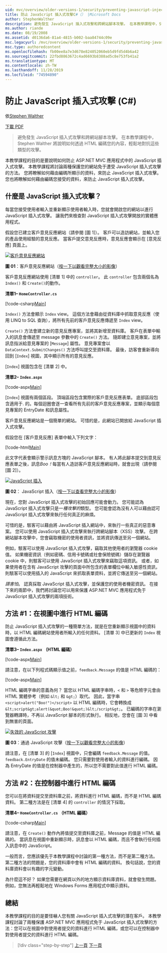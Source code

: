 ```yaml
---
uid: mvc/overview/older-versions-1/security/preventing-javascript-injection-attacks-cs
title: 防止 JavaScript 插入式攻擊C#（） |Microsoft Docs
author: StephenWalther
description: 避免發生 JavaScript 插入式攻擊和跨網站腳本攻擊。 在本教學課程中，Stephen Walther 將說明您可以如何輕鬆地取消 。
ms.author: riande
ms.date: 08/19/2008
ms.assetid: d0136da6-81a4-4815-b002-baa84744c09e
msc.legacyurl: /mvc/overview/older-versions-1/security/preventing-javascript-injection-attacks-cs
msc.type: authoredcontent
ms.openlocfilehash: fb00ee8a7e3d678e824052060eb5d9fd5d4b6a42
ms.sourcegitcommit: 22fbd8863672c4ad6693b8388ad5c8e753fb41a2
ms.translationtype: MT
ms.contentlocale: zh-TW
ms.lasthandoff: 11/28/2019
ms.locfileid: "74594890"
---
```

# <a name="preventing-javascript-injection-attacks-c"></a>防止 JavaScript 插入式攻擊 (C#)

依[Stephen Walther](https://github.com/StephenWalther)

[下載 PDF](https://download.microsoft.com/download/8/4/8/84843d8d-1575-426c-bcb5-9d0c42e51416/ASPNET_MVC_Tutorial_06_CS.pdf)

> 避免發生 JavaScript 插入式攻擊和跨網站腳本攻擊。 在本教學課程中，Stephen Walther 將說明如何透過 HTML 編碼您的內容，輕鬆地對抗這些類型的攻擊。

本教學課程的目的是要說明如何防止 ASP.NET MVC 應用程式中的 JavaScript 插入式攻擊。 本教學課程將討論兩種保護您的網站免于遭受 JavaScript 插入式攻擊的方法。 您將瞭解如何藉由編碼所顯示的資料，來防止 JavaScript 插入式攻擊。 您也將瞭解如何藉由編碼您接受的資料，來防止 JavaScript 插入式攻擊。

## <a name="what-is-a-javascript-injection-attack"></a>什麼是 JavaScript 插入式攻擊？

每當您接受使用者輸入並重新顯示使用者輸入時，您就會開啟您的網站以進行 JavaScript 插入式攻擊。 讓我們來檢查對 JavaScript 插入式攻擊開放的實體應用程式。

假設您已建立客戶意見反應網站（請參閱 [圖 1]）。 客戶可以造訪網站，並輸入您的產品使用經驗的意見反應。 當客戶提交意見反應時，意見反應會顯示在 [意見反應] 頁面上。

[![客戶意見反應網站](preventing-javascript-injection-attacks-cs/_static/image2.png)](preventing-javascript-injection-attacks-cs/_static/image1.png)

**圖 01**：客戶意見反應網站（[按一下以觀看完整大小的影像](preventing-javascript-injection-attacks-cs/_static/image3.png)）

客戶意見反應網站使用 [清單 1] 中的 `controller`。 此 `controller` 包含兩個名為 `Index()` 和 `Create()`的動作。

**清單1– `HomeController.cs`**

[!code-csharp[Main](preventing-javascript-injection-attacks-cs/samples/sample1.cs)]

`Index()` 方法會顯示 `Index` view。 這個方法會藉由從資料庫中抓取意見反應（使用 LINQ to SQL 查詢），將所有先前的客戶意見反應傳遞至 `Index` view。

`Create()` 方法會建立新的意見反應專案，並將其新增至資料庫。 客戶在表單中輸入的訊息會傳遞至 message 參數中的 `Create()` 方法。 隨即建立意見專案，並將訊息指派給意見專案的 [`Message`] 屬性。 意見專案會以 `DataContext.SubmitChanges()` 方法呼叫提交至資料庫。 最後，訪客會重新導向回到 [`Index`] 視圖，其中顯示所有的意見反應。

[`Index`] 視圖包含在 [清單 2] 中。

**清單2– `Index.aspx`**

[!code-aspx[Main](preventing-javascript-injection-attacks-cs/samples/sample2.aspx)]

[`Index`] 視圖有兩個區段。 頂端區段包含實際的客戶意見反應表單。 底部區段包含適用于. 的。每個迴圈會逐一查看所有先前的客戶意見反應專案，並顯示每個意見專案的 EntryDate 和訊息屬性。

客戶意見反應網站是一個簡單的網站。 可惜的是，此網站已開放給 JavaScript 插入式攻擊。

假設您在 [客戶意見反應] 表單中輸入下列文字：

[!code-html[Main](preventing-javascript-injection-attacks-cs/samples/sample3.html)]

此文字代表會顯示警示訊息方塊的 JavaScript 腳本。 有人將此腳本提交到意見反應表單之後，訊息<em>Boo！</em>每當有人造訪客戶意見反應網站時，就會出現（請參閱 [圖 2]）。

[![JavaScript 插入](preventing-javascript-injection-attacks-cs/_static/image5.png)](preventing-javascript-injection-attacks-cs/_static/image4.png)

**圖 02**： JavaScript 插入（[按一下以查看完整大小的影像](preventing-javascript-injection-attacks-cs/_static/image6.png)）

現在，您對 JavaScript 插入式攻擊的初始回應可能會動力。 您可能認為 JavaScript 插入式攻擊只是一*種攻擊的*類型。 您可能會認為沒有人可以藉由認可 JavaScript 插入式攻擊來執行任何真正的麻煩。

可惜的是，駭客可以藉由將 JavaScript 插入網站中，來執行一些真正的惡意專案。 您可以使用 JavaScript 插入式攻擊來執行跨網站腳本（XSS）攻擊。 在跨網站腳本攻擊中，您會竊取機密的使用者資訊，並將資訊傳送至另一個網站。

例如，駭客可以使用 JavaScript 插入式攻擊，竊取其他使用者的瀏覽器 cookie 值。 如果機密資訊（例如密碼、信用卡號碼或社會保險號碼）儲存在瀏覽器 cookie 中，則駭客可以使用 JavaScript 插入式攻擊來竊取這項資訊。 或者，如果使用者在含有 JavaScript 攻擊的頁面中所包含的表單欄位中輸入敏感性資訊，則駭客可以使用插入的 JavaScript 來抓取表單資料，並將它傳送至另一個網站。

*請害怕*。 認真採取 JavaScript 插入式攻擊，並保護您的使用者機密資訊。 在接下來的兩節中，我們將討論您可以用來保護 ASP.NET MVC 應用程式免于 JavaScript 插入式攻擊的兩項技術。

## <a name="approach-1-html-encode-in-the-view"></a>方法 #1：在視圖中進行 HTML 編碼

防止 JavaScript 插入式攻擊的一種簡單方法，就是在您重新顯示視圖中的資料時，以 HTML 編碼網站使用者所輸入的任何資料。 [清單 3] 中已更新的 `Index` 視圖會遵循此方法。

**清單3– `Index.aspx` （HTML 編碼）**

[!code-aspx[Main](preventing-javascript-injection-attacks-cs/samples/sample4.aspx)]

請注意，在以下列程式碼顯示值之前，`feedback.Message` 的值是 HTML 編碼的：

[!code-aspx[Main](preventing-javascript-injection-attacks-cs/samples/sample5.aspx)]

HTML 編碼字串的意義為何？ 當您以 HTML 編碼字串時，`<` 和 `>` 等危險字元會由 HTML 實體參考（例如 `&lt;` 和 `&gt;`）取代。 因此，當字串 `<script>alert("Boo!")</script>` 以 HTML 編碼時，它會轉換成 `&lt;script&gt;alert(&quot;Boo!&quot;)&lt;/script&gt;`。 已編碼的字串在瀏覽器轉譯時，不再以 JavaScript 腳本的形式執行。 相反地，您會在 [圖 3] 中看到無害的頁面。

[![失效的 JavaScript 攻擊](preventing-javascript-injection-attacks-cs/_static/image8.png)](preventing-javascript-injection-attacks-cs/_static/image7.png)

**圖 03**：通過 JavaScript 攻擊（[按一下以觀看完整大小的影像](preventing-javascript-injection-attacks-cs/_static/image9.png)）

請注意，在 [清單 3] 的 [`Index`] 視圖中，只會編碼 `feedback.Message` 的值。 `feedback.EntryDate` 的值未編碼。 您只需要對使用者輸入的資料進行編碼。 因為 EntryDate 的值是在控制器中產生的，所以您不需要對此值進行 HTML 編碼。

## <a name="approach-2-html-encode-in-the-controller"></a>方法 #2：在控制器中進行 HTML 編碼

您可以在將資料提交至資料庫之前，將資料進行 HTML 編碼，而不是 HTML 編碼資料。 第二種方法是在 [清單 4] 的 `controller` 的情況下採取。

**清單4– `HomeController.cs` （HTML 編碼）**

[!code-csharp[Main](preventing-javascript-injection-attacks-cs/samples/sample6.cs)]

請注意，在 `Create()` 動作內將值提交至資料庫之前，Message 的值是 HTML 編碼的。 當訊息在視圖中重新顯示時，訊息會以 HTML 編碼，而且不會執行任何插入訊息中的 JavaScript。

一般而言，您應該優先于本教學課程中討論的第一種方法，而不是第二種方法。 第二種方法的問題是，您的資料庫中會有 HTML 編碼的資料。 換句話說，您的資料庫資料會以有趣的字元變動。

為什麼這不好？ 如果您需要在網頁以外的地方顯示資料庫資料，就會發生問題。 例如，您無法再輕鬆地在 Windows Forms 應用程式中顯示資料。

## <a name="summary"></a>總結

本教學課程的目的是要怪嚇人您有關 JavaScript 插入式攻擊的潛在客戶。 本教學課程討論了兩種保護 ASP.NET MVC 應用程式免于 JavaScript 插入式攻擊的方法：您可以在視圖中對使用者提交的資料進行 HTML 編碼，或您可以在控制器中對使用者提交的資料進行 HTML 編碼。

> [!div class="step-by-step"]
> [上一頁](authenticating-users-with-windows-authentication-cs.md)
> [下一頁](authenticating-users-with-forms-authentication-vb.md)
